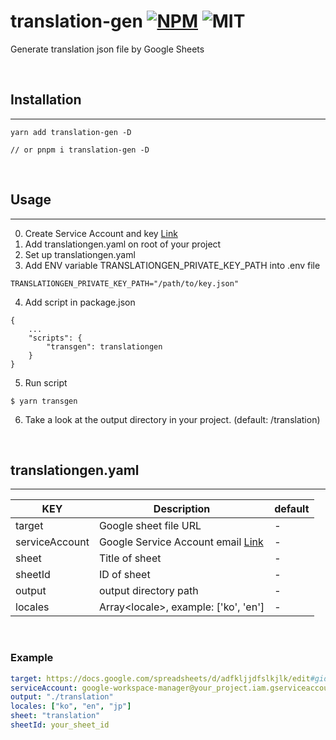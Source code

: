 # translation-gen [![NPM](https://img.shields.io/npm/v/translation-gen.svg)](https://npmjs.com/package/dlv) ![MIT](https://img.shields.io/badge/license-MIT-green)

Generate translation json file by Google Sheets

<br/>

## Installation

---

```
yarn add translation-gen -D

// or pnpm i translation-gen -D
```

<br/>

## Usage

---

0. Create Service Account and key [Link](https://cloud.google.com/iam/docs/keys-create-delete?hl=ko)
1. Add translationgen.yaml on root of your project
2. Set up translationgen.yaml
3. Add ENV variable TRANSLATIONGEN_PRIVATE_KEY_PATH into .env file

```
TRANSLATIONGEN_PRIVATE_KEY_PATH="/path/to/key.json"
```

4. Add script in package.json

```
{
    ...
    "scripts": {
        "transgen": translationgen
    }
}
```

5. Run script

```
$ yarn transgen
```

6. Take a look at the output directory in your project. (default: /translation)

<br/>

## translationgen.yaml

---

| KEY            | Description                                                                                     | default |
| -------------- | ----------------------------------------------------------------------------------------------- | ------- |
| target         | Google sheet file URL                                                                           | -       |
| serviceAccount | Google Service Account email [Link](https://cloud.google.com/iam/docs/service-account-overview) | -       |
| sheet          | Title of sheet                                                                                  | -       |
| sheetId        | ID of sheet                                                                                     | -       |
| output         | output directory path                                                                           | -       |
| locales        | Array\<locale\>, example: ['ko', 'en']                                                          | -       |

<br/>

### Example

```yaml
target: https://docs.google.com/spreadsheets/d/adfkljjdfslkjlk/edit#gid=0
serviceAccount: google-workspace-manager@your_project.iam.gserviceaccount.com
output: "./translation"
locales: ["ko", "en", "jp"]
sheet: "translation"
sheetId: your_sheet_id
```
